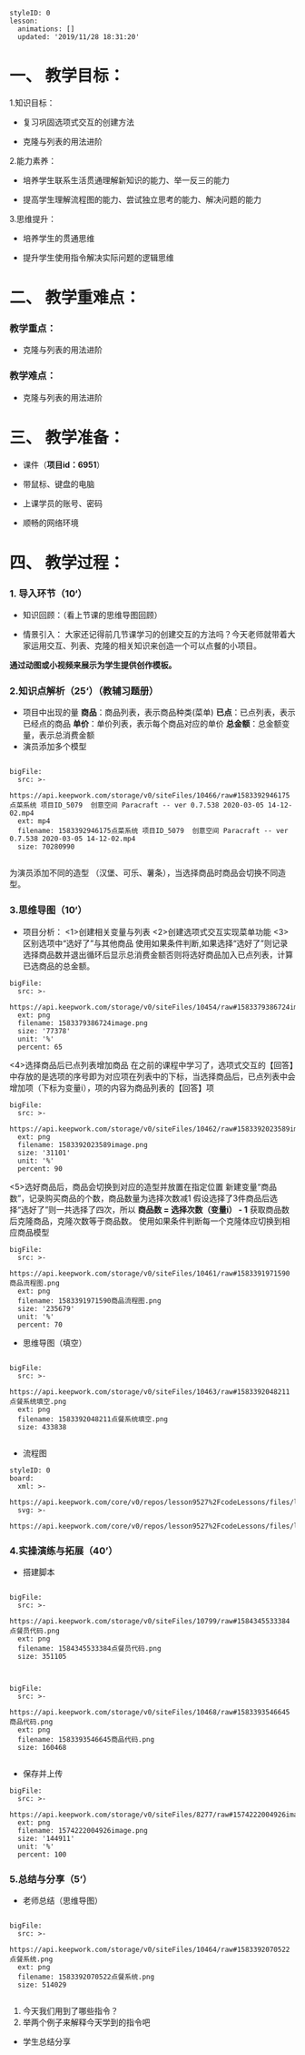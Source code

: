 








<style>
  .markdown-body hr {
    height: 1px;
  }
</style>






```@Lesson
styleID: 0
lesson:
  animations: []
  updated: '2019/11/28 18:31:20'

```



# **一、	教学目标：**
1.知识目标：
* 复习巩固选项式交互的创建方法

* 克隆与列表的用法进阶

2.能力素养：

* 培养学生联系生活贯通理解新知识的能力、举一反三的能力

* 提高学生理解流程图的能力、尝试独立思考的能力、解决问题的能力

3.思维提升：

* 培养学生的贯通思维

* 提升学生使用指令解决实际问题的逻辑思维

# **二、	教学重难点：**

### 教学重点： 
* 克隆与列表的用法进阶

### 教学难点：

* 克隆与列表的用法进阶  

# **三、	教学准备：**

* 课件（**项目id：6951**）

* 带鼠标、键盘的电脑

* 上课学员的账号、密码

* 顺畅的网络环境

# **四、	教学过程：**
 
### **1.	导入环节（10‘）**
*  知识回顾：（看上节课的思维导图回顾）

*  情景引入：
   大家还记得前几节课学习的创建交互的方法吗？今天老师就带着大家运用交互、列表、克隆的相关知识来创造一个可以点餐的小项目。
 
  
**通过动图或小视频来展示为学生提供创作模板。**
 ### **2.知识点解析（25‘）**（教辅习题册）
* 项目中出现的量
 **商品**：商品列表，表示商品种类(菜单)
 **已点**：已点列表，表示已经点的商品
 **单价**：单价列表，表示每个商品对应的单价
 **总金额**：总金额变量，表示总消费金额
* 演员添加多个模型

```@BigFile

bigFile:
  src: >-
    https://api.keepwork.com/storage/v0/siteFiles/10466/raw#1583392946175点菜系统 项目ID_5079  创意空间 Paracraft -- ver 0.7.538 2020-03-05 14-12-02.mp4
  ext: mp4
  filename: 1583392946175点菜系统 项目ID_5079  创意空间 Paracraft -- ver 0.7.538 2020-03-05 14-12-02.mp4
  size: 70280990
          
```


  为演员添加不同的造型
  （汉堡、可乐、薯条），当选择商品时商品会切换不同造型。
 
           
  
### **3.思维导图（10‘）**

*  项目分析：
   <1>创建相关变量与列表
   <2>创建选项式交互实现菜单功能
   <3>区别选项中“选好了”与其他商品
     使用如果条件判断,如果选择“选好了”则记录选择商品数并退出循环后显示总消费金额否则将选好商品加入已点列表，计算已选商品的总金额。
     
     
 
 
```@BigFile
bigFile:
  src: >-
    https://api.keepwork.com/storage/v0/siteFiles/10454/raw#1583379386724image.png
  ext: png
  filename: 1583379386724image.png
  size: '77378'
  unit: '%'
  percent: 65

```


       
     
   <4>选择商品后已点列表增加商品
     在之前的课程中学习了，选项式交互的【回答】中存放的是选项的序号即为对应项在列表中的下标，当选择商品后，已点列表中会增加项（下标为变量i），项的内容为商品列表的【回答】项
     
     
 
```@BigFile
bigFile:
  src: >-
    https://api.keepwork.com/storage/v0/siteFiles/10462/raw#1583392023589image.png
  ext: png
  filename: 1583392023589image.png
  size: '31101'
  unit: '%'
  percent: 90

```

     
     
     
     
   <5>选好商品后，商品会切换到对应的造型并放置在指定位置
     新建变量“商品数”，记录购买商品的个数，商品数量为选择次数减1
     假设选择了3件商品后选择“选好了”则一共选择了四次，所以
     **商品数 = 选择次数（变量i） - 1**
     获取商品数后克隆商品，克隆次数等于商品数。
     使用如果条件判断每一个克隆体应切换到相应商品模型
  

```@BigFile
bigFile:
  src: >-
    https://api.keepwork.com/storage/v0/siteFiles/10461/raw#1583391971590商品流程图.png
  ext: png
  filename: 1583391971590商品流程图.png
  size: '235679'
  unit: '%'
  percent: 70

```

     
 

     
  *  思维导图（填空）
 
 
```@BigFile

bigFile:
  src: >-
    https://api.keepwork.com/storage/v0/siteFiles/10463/raw#1583392048211点餐系统填空.png
  ext: png
  filename: 1583392048211点餐系统填空.png
  size: 433838
          
```





 
 

 
 
 

   *  流程图
   <style>
  .comp-board{
    text-align: center;
  }
</style>



```@Board
styleID: 0
board:
  xml: >-
    https://api.keepwork.com/core/v0/repos/lesson9527%2FcodeLessons/files/lesson9527%2FcodeLessons%2F_config%2Fboard%2F%E7%82%B9%E9%A4%90%E7%B3%BB%E7%BB%9F.xml
  svg: >-
    https://api.keepwork.com/core/v0/repos/lesson9527%2FcodeLessons/files/lesson9527%2FcodeLessons%2F_config%2Fboard%2F%E7%82%B9%E9%A4%90%E7%B3%BB%E7%BB%9F.svg

```





### **4.实操演练与拓展（40’）**
   *  搭建脚本
 
 
 

```@BigFile

bigFile:
  src: >-
    https://api.keepwork.com/storage/v0/siteFiles/10799/raw#1584345533384点餐员代码.png
  ext: png
  filename: 1584345533384点餐员代码.png
  size: 351105
          
```

```@BigFile

bigFile:
  src: >-
    https://api.keepwork.com/storage/v0/siteFiles/10468/raw#1583393546645商品代码.png
  ext: png
  filename: 1583393546645商品代码.png
  size: 160468
          
```



 
 
 
 
 
 
 
 
 




   
   *  保存并上传
   
   
 
```@BigFile
bigFile:
  src: >-
    https://api.keepwork.com/storage/v0/siteFiles/8277/raw#1574222004926image.png
  ext: png
  filename: 1574222004926image.png
  size: '144911'
  unit: '%'
  percent: 100

```

### **5.总结与分享（5‘）**
 *  老师总结（思维导图）

 
 

```@BigFile

bigFile:
  src: >-
    https://api.keepwork.com/storage/v0/siteFiles/10464/raw#1583392070522点餐系统.png
  ext: png
  filename: 1583392070522点餐系统.png
  size: 514029
          
```



 

 
 
 
 


 
 

      

     
   1. 今天我们用到了哪些指令？
   2. 举两个例子来解释今天学到的指令吧

     
   *  学生总结分享
   
